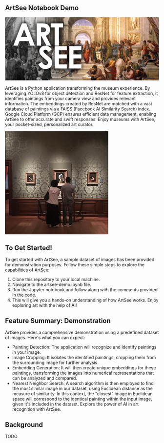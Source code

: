ArtSee Notebook Demo
----
![ArtSee Logo](https://raw.githubusercontent.com/ArtSee-App/Demo/main/Github%20Assets/artseelogo.jpg)

ArtSee is a Python application transforming the museum experience. By leveraging YOLOv8 for object detection and ResNet for feature extraction, it identifies paintings from your camera view and provides relevant information. The embeddings created by ResNet are matched with a vast database of paintings via a FAISS (Facebook AI Similarity Search) index. Google Cloud Platform (GCP) ensures efficient data management, enabling ArtSee to offer accurate and swift responses. Enjoy museums with ArtSee, your pocket-sized, personalized art curator.

![ArtSee Gif](https://raw.githubusercontent.com/ArtSee-App/Demo/main/Github%20Assets/artsee_if.gif)

To Get Started!
----
To get started with ArtSee, a sample dataset of images has been provided for demonstration purposes. Follow these simple steps to explore the capabilities of ArtSee:

1. Clone this repository to your local machine.
2. Navigate to the artsee-demo.ipynb file.
3. Run the Jupyter notebook and follow along with the comments provided in the code.
4. This will give you a hands-on understanding of how ArtSee works. Enjoy exploring art with the help of AI!

Feature Summary: Demonstration
----
ArtSee provides a comprehensive demonstration using a predefined dataset of images. Here's what you can expect:

* Painting Detection: The application will recognize and identify paintings in your image.
* Image Cropping: It isolates the identified paintings, cropping them from the surrounding image for further analysis.
* Embedding Generation: It will then create unique embeddings for these paintings, transforming the images into numerical representations that can be analyzed and compared.
* Nearest Neighbor Search: A search algorithm is then employed to find the most similar image in our dataset, using Euclidean distance as the measure of similarity.
In this context, the "closest" image in Euclidean space will correspond to the identical painting within the input image, given it's included in the dataset. Explore the power of AI in art recognition with ArtSee.

Background
----
TODO
